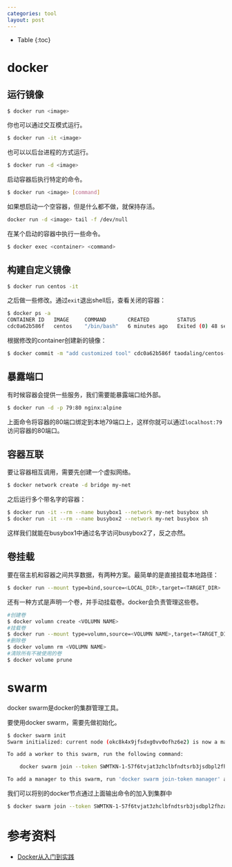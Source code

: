 ```yaml
---
categories: tool
layout: post
---
```


- Table
{:toc}

# docker

## 运行镜像

```sh
$ docker run <image>
```

你也可以通过交互模式运行。

```sh
$ docker run -it <image>
```

也可以以后台进程的方式运行。

```sh
$ docker run -d <image>
```

启动容器后执行特定的命令。

```sh
$ docker run <image> [command]
```

如果想启动一个空容器，但是什么都不做，就保持存活。

```sh
docker run -d <image> tail -f /dev/null
```

在某个启动的容器中执行一些命令。

```sh
$ docker exec <container> <command>
```

## 构建自定义镜像

```sh
$ docker run centos -it
```

之后做一些修改。通过`exit`退出shell后，查看关闭的容器：

```sh
$ docker ps -a
CONTAINER ID   IMAGE     COMMAND       CREATED         STATUS                      PORTS     NAMES
cdc0a62b586f   centos    "/bin/bash"   6 minutes ago   Exited (0) 48 seconds ago             suspicious_allen 
```

根据修改的container创建新的镜像：

```sh
$ docker commit -m "add customized tool" cdc0a62b586f taodaling/centos-base
```

## 暴露端口

有时候容器会提供一些服务，我们需要能暴露端口给外部。

```sh
$ docker run -d -p 79:80 nginx:alpine
```

上面命令将容器的80端口绑定到本地79端口上，这样你就可以通过`localhost:79`访问容器的80端口。

## 容器互联

要让容器相互调用，需要先创建一个虚拟网络。

```sh
$ docker network create -d bridge my-net
```

之后运行多个带名字的容器：

```sh
$ docker run -it --rm --name busybox1 --network my-net busybox sh
$ docker run -it --rm --name busybox2 --network my-net busybox sh
```

这样我们就能在busybox1中通过名字访问busybox2了，反之亦然。

## 卷挂载

要在宿主机和容器之间共享数据，有两种方案。最简单的是直接挂载本地路径：

```sh
$ docker run --mount type=bind,source=<LOCAL_DIR>,target=<TARGET_DIR>
```

还有一种方式是声明一个卷，并手动挂载卷。docker会负责管理这些卷。

```sh
#创建卷
$ docker volumn create <VOLUMN NAME>
#挂载卷
$ docker run --mount type=volumn,source=<VOLUMN NAME>,target=<TARGET_DIR>
#删除卷
$ docker volumn rm <VOLUMN NAME>
#清除所有不被使用的卷
$ docker volume prune
```

# swarm

docker swarm是docker的集群管理工具。

要使用docker swarm，需要先做初始化。

```sh
$ docker swarm init
Swarm initialized: current node (okc8k4x9jfsdxg0vv0ofhz6e2) is now a manager.

To add a worker to this swarm, run the following command:

    docker swarm join --token SWMTKN-1-57f6tvjat3zhclbfndtsrb3jsdbpl2fhzauk4jarm37r0xql2t-2ulnvwgdoiw0uh4ba3cwbjoes 192.168.65.3:2377

To add a manager to this swarm, run 'docker swarm join-token manager' and follow the instructions.
```

我们可以将别的docker节点通过上面输出命令的加入到集群中

```sh
$ docker swarm join --token SWMTKN-1-57f6tvjat3zhclbfndtsrb3jsdbpl2fhzauk4jarm37r0xql2t-2ulnvwgdoiw0uh4ba3cwbjoes 192.168.65.3:2377
```

# 参考资料

- [Docker从入门到实践](https://yeasy.gitbook.io/docker_practice/)